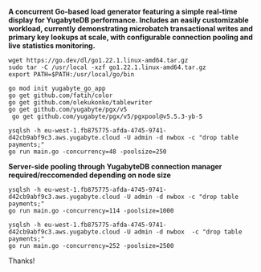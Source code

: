 <b>A concurrent Go-based load generator featuring a simple real-time display for YugabyteDB performance. Includes an easily customizable workload, currently demonstrating microbatch transactional writes and primary key lookups at scale, with configurable connection pooling and live statistics monitoring.</b>


```
wget https://go.dev/dl/go1.22.1.linux-amd64.tar.gz
sudo tar -C /usr/local -xzf go1.22.1.linux-amd64.tar.gz
export PATH=$PATH:/usr/local/go/bin

go mod init yugabyte_go_app
go get github.com/fatih/color
go get github.com/olekukonko/tablewriter
go get github.com/yugabyte/pgx/v5
 go get github.com/yugabyte/pgx/v5/pgxpool@v5.5.3-yb-5
```

```
ysqlsh -h eu-west-1.fb875775-afda-4745-9741-d42cb9abf9c3.aws.yugabyte.cloud -U admin -d nwbox -c "drop table payments;"
go run main.go -concurrency=48 -poolsize=250
```

<b>Server-side pooling through YugabyteDB connection manager required/reccomended depending on node size</b>

```
ysqlsh -h eu-west-1.fb875775-afda-4745-9741-d42cb9abf9c3.aws.yugabyte.cloud -U admin -d nwbox -c "drop table payments;"
go run main.go -concurrency=114 -poolsize=1000
```

```
ysqlsh -h eu-west-1.fb875775-afda-4745-9741-d42cb9abf9c3.aws.yugabyte.cloud -U admin -d nwbox  -c "drop table payments;"
go run main.go -concurrency=252 -poolsize=2500
```

Thanks!